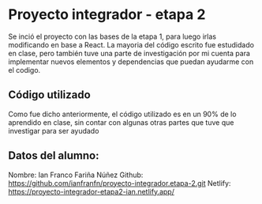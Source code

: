 # Proyecto integrador - etapa 2

Se inció el proyecto con las bases de la etapa 1, para luego irlas modificando en base a React.
La mayoria del código escrito fue estudidado en clase, pero también tuve una parte de investigación por mi cuenta para implementar nuevos elementos y dependencias que puedan ayudarme con el codigo.

## Código utilizado 

Como fue dicho anteriormente, el código utilizado es en un 90% de lo aprendido en clase, sin contar con algunas otras partes que tuve que investigar para ser ayudado

## Datos del alumno:

Nombre: Ian Franco Fariña Núñez
Github: https://github.com/ianfranfn/proyecto-integrador.etapa-2.git
Netlify: https://proyecto-integrador-etapa2-ian.netlify.app/